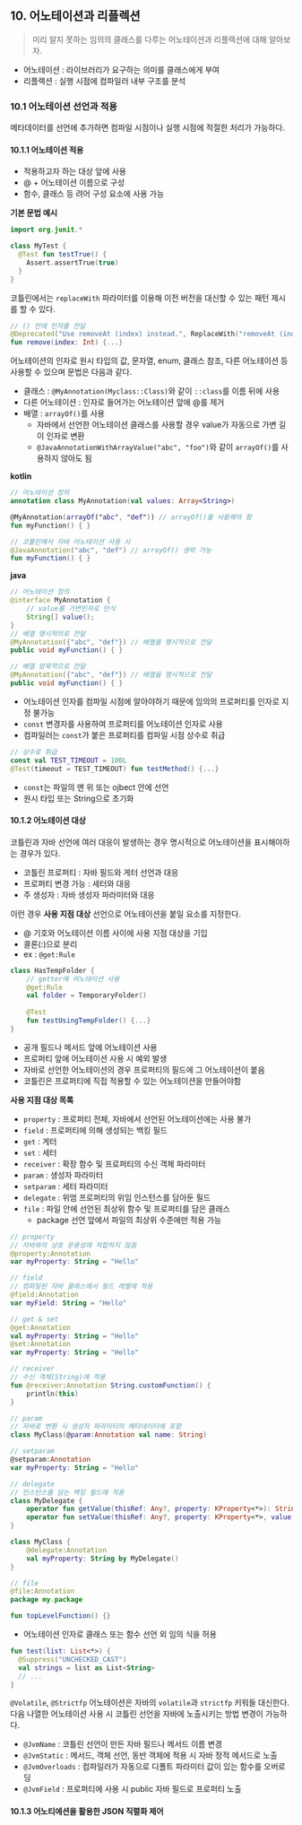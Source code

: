 ## 10. 어노테이션과 리플렉션
> 미리 알지 못하는 임의의 클래스를 다루는 어노테이션과 리플렉션에 대해 알아보자.

- 어노테이션 : 라이브러리가 요구하는 의미를 클래스에게 부여
- 리플렉션 : 실행 시점에 컴파일러 내부 구조를 분석

### 10.1 어노테이션 선언과 적용
메타데이터를 선언에 추가하면 컴파일 시점이나 실행 시점에 적절한 처리가 가능하다.

#### 10.1.1 어노테이션 적용
- 적용하고자 하는 대상 앞에 사용
- @ + 어노테이션 이름으로 구성
- 함수, 클래스 등 려어 구성 요소에 사용 가능

**기본 문법 예시**
```kotlin
import org.junit.*

class MyTest {
  @Test fun testTrue() {
    Assert.assertTrue(true)
  }
}
```
코틀린에서는 `replaceWith` 파라미터를 이용해 이전 버전을 대신할 수 있는 패턴 제시를 할 수 있다.

```kotlin
// () 안에 인자를 전달
@Deprecated("Use removeAt (index) instead.", ReplaceWith("removeAt (index)"))
fun remove(index: Int) {...}
```

어노테이션의 인자로 원시 타입의 값, 문자열, enum, 클래스 참조, 다른 어노테이션 등 사용할 수 있으며 문법은 다음과 같다.

- 클래스 : `@MyAnnotation(Myclass::Class)`와 같이 `::class`를 이름 뒤에 사용
- 다른 어노테이션 : 인자로 들어가는 어노테이션 앞에 @를 제거
- 배열 : `arrayOf()`를 사용
  - 자바에서 선언한 어노테이션 클래스를 사용할 경우 value가 자동으로 가변 길이 인자로 변환
  - `@JavaAnnotationWithArrayValue("abc", "foo")`와 같이 `arrayOf()`를 사용하지 않아도 됨

**kotlin**
```kotlin
// 어노테이션 정의
annotation class MyAnnotation(val values: Array<String>)

@MyAnnotation(arrayOf("abc", "def")) // arrayOf()를 사용해야 함
fun myFunction() { }

// 코틀린에서 자바 어노테이션 사용 시
@JavaAnnotation("abc", "def") // arrayOf() 생략 가능
fun myFunction() { }
```

**java**
```java
// 어노테이션 정의
@interface MyAnnotation {
    // value를 가변인자로 인식
    String[] value();
}
// 배열 명시적의로 전달
@MyAnnotation({"abc", "def"}) // 배열을 명시적으로 전달
public void myFunction() { }

// 배열 암묵적으로 전달
@MyAnnotation({"abc", "def"}) // 배열을 명시적으로 전달
public void myFunction() { }
```

- 어노테이션 인자를 컴파일 시점에 알아야하기 때문에 임의의 프로퍼티를 인자로 지정 불가능
- `const` 변경자를 사용하여 프로퍼티를 어노테이션 인자로 사용
- 컴파일러는 `const`가 붙은 프로퍼티를 컴파일 시점 상수로 취급

```kotlin
// 상수로 취급
const val TEST_TIMEOUT = 100L
@Test(timeout = TEST_TIMEOUT) fun testMethod() {...}
```
- `const`는 파일의 맨 위 또는 ojbect 안에 선언
- 원시 타입 또는 String으로 초기화

#### 10.1.2 어노테이션 대상
코틀린과 자바 선언에 여러 대응이 발생하는 경우 명시적으로 어노테이션을 표시해야하는 경우가 있다.

- 코틀린 프로퍼티 : 자바 필드와 게터 선언과 대응
- 프로퍼티 변경 가능 : 세터와 대응
- 주 생성자 : 자바 생성자 파라미터와 대응

이런 경우 **사용 지점 대상** 선언으로 어노테이션을 붙일 요소를 지정한다.

- @ 기호와 어노테이션 이름 사이에 사용 지점 대상을 기입
- 콜론(:)으로 분리
- ex : `@get:Rule`

```kotlin
class HasTempFolder {
    // getter에 어노테이션 사용
    @get:Rule
    val folder = TemporaryFolder()
    
    @Test
    fun testUsingTempFolder() {...}
}
```

- 공개 필드나 메서드 앞에 어노테이션 사용
- 프로퍼티 앞에 어노테이션 사용 시 예외 발생
- 자바로 선언한 어노테이션의 경우 프로퍼티의 필드에 그 어노테이션이 붙음
- 코틀린은 프로퍼티에 직접 적용할 수 있는 어노테이션을 만들어야함

**사용 지점 대상 목록**
- `property` : 프로퍼티 전체, 자바에서 선언된 어노테이션에는 사용 불가
- `field` : 프로퍼티에 의해 생성되는 백킹 필드
- `get` : 게터
- `set` : 세터
- `receiver` : 확장 함수 및 프로퍼티의 수신 객체 파라미터
- `param` : 생성자 파라미터
- `setparam` : 세터 파라미터
- `delegate` : 위엄 프로퍼티의 위임 인스턴스를 담아둔 필드
- `file` : 파일 안에 선언된 최상위 함수 및 프로퍼티를 담은 클래스
  - package 선언 앞에서 파일의 최상위 수준에만 적용 가능

```kotlin
// property
// 자바와의 상호 운용성에 적합하지 않음
@property:Annotation
var myProperty: String = "Hello"

// field
// 컴파일된 자바 클래스에서 필드 레벨에 적용
@field:Annotation
var myField: String = "Hello"

// get & set
@get:Annotation
val myProperty: String = "Hello"
@set:Annotation
var myProperty: String = "Hello"

// receiver
// 수신 객체(String)에 적용
fun @receiver:Annotation String.customFunction() {
    println(this)
}

// param
// 자바로 변환 시 생성자 파라미터의 메타데이터에 포함
class MyClass(@param:Annotation val name: String)

// setparam
@setparam:Annotation
var myProperty: String = "Hello"

// delegate
// 인스턴스를 담는 백킹 필드에 적용
class MyDelegate {
    operator fun getValue(thisRef: Any?, property: KProperty<*>): String = "Hello"
    operator fun setValue(thisRef: Any?, property: KProperty<*>, value: String) {}
}

class MyClass {
    @delegate:Annotation
    val myProperty: String by MyDelegate()
}

// file
@file:Annotation
package my.package

fun topLevelFunction() {}
```

- 어노테이션 인자로 클래스 또는 함수 선언 외 임의 식을 허용

```kotlin
fun test(list: List<*>) {
  @Suppress("UNCHECKED_CAST")
  val strings = list as List<String>
  // ...
}
```

`@Volatile`, `@Strictfp` 어노테이션은 자바의 `volatile`과 `strictfp` 키워들 대신한다. 
다음 나열한 어노테이션 사용 시 코틀린 선언을 자바에 노출시키는 방법 변경이 가능하다.

- `@JvmName` : 코틀린 선언이 만든 자바 필드나 메서드 이름 변경
- `@JvmStatic` : 메서드, 객체 선언, 동반 객체에 적용 시 자바 정적 메서드로 노출
- `@JvmOverloads` : 컴파일러가 자동으로 디폴트 파라미터 값이 있는 함수를 오버로딩
- `@JvmField` : 프로퍼티에 사용 시 public 자바 필드로 프로퍼티 노출

#### 10.1.3 어노티에션을 활용한 JSON 직렬화 제어
  
